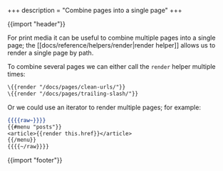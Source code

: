 +++
description = "Combine pages into a single page"
+++

{{import "header"}}

For print media it can be useful to combine multiple pages into a single page; the [[docs/reference/helpers/render|render helper]] allows us to render a single page by path.

To combine several pages we can either call the `render` helper multiple times:

```handlebars
\{{render "/docs/pages/clean-urls/"}}
\{{render "/docs/pages/trailing-slash/"}}
```

Or we could use an iterator to render multiple pages; for example:

```handlebars
{{{{raw~}}}}
{{#menu "posts"}}
<article>{{render this.href}}</article>
{{/menu}}
{{{{~/raw}}}}
```

{{import "footer"}}
